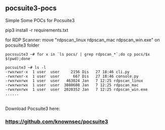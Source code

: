 ## pocsuite3-pocs
Simple Some POCs for Pocsuite3

pip3 install -r requirements.txt

for RDP Scanner:
move "rdpscan_linux  rdpscan_mac  rdpscan_win.exe" on pocsuite3 folder

```
pocssuite3 ~# for x in `ls pocs/ | grep rdpscan_*`;do cp pocs/$x $(pwd);done
```
```
pocsuite3 ~# ls -l
-rwxrwxr-x  1 user  user     2156 Dis   27 18:46 cli.py
-rwxrwxr-x  1 user  user      667 Dis   27 18:46 console.py
-rwxrwxrwx  1 user  user   463024 Jan   7 12:25 rdpscan_linux
-rwxrwxrwx  1 user  user  3080608 Jan   7 12:25 rdpscan_mac
-rwxrwxrwx  1 user  user  2020352 Jan   7 12:25 rdpscan_win.exe
......
```


<br> Download Pocsuite3 here:
### <a href="https://github.com/knownsec/pocsuite3">https://github.com/knownsec/pocsuite3</a>
